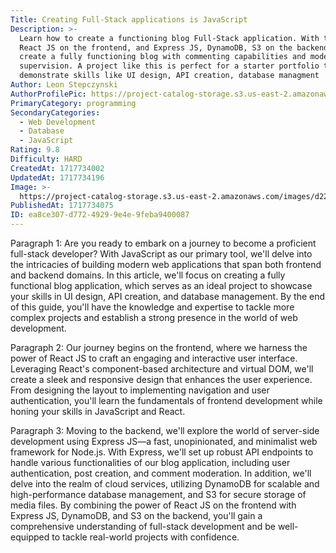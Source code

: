 ```yaml
---
Title: Creating Full-Stack applications is JavaScript
Description: >-
  Learn how to create a functioning blog Full-Stack application. With tools like
  React JS on the frontend, and Express JS, DynamoDB, S3 on the backend. We will
  create a fully functioning blog with commenting capabilities and moderation
  supervision. A project like this is perfect for a starter portfolio to
  demonstrate skills like UI design, API creation, database managment
Author: Leon Stepczynski
AuthorProfilePic: https://project-catalog-storage.s3.us-east-2.amazonaws.com/images/pfp.png
PrimaryCategory: programming
SecondaryCategories:
  - Web Development
  - Database
  - JavaScript
Rating: 9.8
Difficulty: HARD
CreatedAt: 1717734002
UpdatedAt: 1717734196
Image: >-
  https://project-catalog-storage.s3.us-east-2.amazonaws.com/images/d228e9f2-6c9a-4066-80d2-3fda2fd33e6c.png
PublishedAt: 1717734075
ID: ea8ce307-d772-4929-9e4e-9feba9400087
---
```


Paragraph 1:
Are you ready to embark on a journey to become a proficient full-stack developer? With JavaScript as our primary tool, we'll delve into the intricacies of building modern web applications that span both frontend and backend domains. In this article, we'll focus on creating a fully functional blog application, which serves as an ideal project to showcase your skills in UI design, API creation, and database management. By the end of this guide, you'll have the knowledge and expertise to tackle more complex projects and establish a strong presence in the world of web development.

Paragraph 2:
Our journey begins on the frontend, where we harness the power of React JS to craft an engaging and interactive user interface. Leveraging React's component-based architecture and virtual DOM, we'll create a sleek and responsive design that enhances the user experience. From designing the layout to implementing navigation and user authentication, you'll learn the fundamentals of frontend development while honing your skills in JavaScript and React.

Paragraph 3:
Moving to the backend, we'll explore the world of server-side development using Express JS—a fast, unopinionated, and minimalist web framework for Node.js. With Express, we'll set up robust API endpoints to handle various functionalities of our blog application, including user authentication, post creation, and comment moderation. In addition, we'll delve into the realm of cloud services, utilizing DynamoDB for scalable and high-performance database management, and S3 for secure storage of media files. By combining the power of React JS on the frontend with Express JS, DynamoDB, and S3 on the backend, you'll gain a comprehensive understanding of full-stack development and be well-equipped to tackle real-world projects with confidence.
